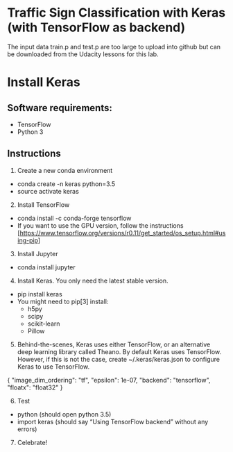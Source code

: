 # Traffic Sign Classification with Keras (with TensorFlow as backend)

The input data train.p and test.p are too large to upload into github but
can be downloaded from the Udacity lessons for this lab.

# Install Keras

## Software requirements:

- TensorFlow
- Python 3

## Instructions

1. Create a new conda environment
- conda create -n keras python=3.5
- source activate keras

2. Install TensorFlow
- conda install -c conda-forge tensorflow
- If you want to use the GPU version, follow the instructions [https://www.tensorflow.org/versions/r0.11/get_started/os_setup.html#using-pip]

3. Install Jupyter
- conda install jupyter

4. Install Keras. You only need the latest stable version.
- pip install keras
- You might need to pip[3] install:
	* h5py
	* scipy
	* scikit-learn
	* Pillow

5. Behind-the-scenes, Keras uses either TensorFlow, or an alternative deep learning library called Theano. By default Keras uses TensorFlow. However, if this is not the case, create ~/.keras/keras.json to configure Keras to use TensorFlow.

{
    "image_dim_ordering": "tf",
    "epsilon": 1e-07,
    "backend": "tensorflow",
    "floatx": "float32"
}

6. Test
- python (should open python 3.5)
- import keras (should say “Using TensorFlow backend” without any errors)

7. Celebrate!
